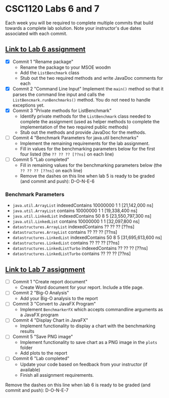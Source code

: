 # CSC1120 Labs 6 and 7

Each week you will be required to complete multiple commits that
build towards a complete lab solution. Note your instructor's due dates
associated with each commit.

## [Link to Lab 6 assignment](https://csse.msoe.us/csc1120/lab6)

* [x] Commit 1 "Rename package"
    - Rename the package to your MSOE woodm
    - Add the `ListBenchmark` class
    - Stub out the two required methods and write JavaDoc comments for each
* [x] Commit 2 "Command Line Input"
  Implement the `main()` method so that it parses the command line input and calls
  the `ListBencmark.runBenchmarks()` method. You do not need to handle exceptions yet.
* [x] Commit 3 "Private methods for ListBenchmark"
    - Identify private methods for the `ListBenchmark` class needed to complete the assignment
      (used as helper methods to complete the implementation of the two required public methods)
    - Stub out the methods and provide JavaDoc for the methods.
* [ ] Commit 4 "Benchmark Parameters for java.util benchmarks"
    - Implement the remaining requirements for the lab assignment.
    - Fill in values for the benchmarking parameters below for the first four listed (the `?? ?? ?? [??ns]` on each line)
* [ ] Commit 5 "Lab completed"
    - Fill in remaining values for the benchmarking parameters below (the `?? ?? ?? [??ns]` on each line)
    - Remove the dashes on this line when lab 5 is ready to be graded (and commit and push): D-O-N-E-6

### Benchmark Parameters

 * `java.util.ArrayList` indexedContains 10000000 1 1 [21,142,000 ns]
 * `java.util.ArrayList` contains 10000000 1 1 [19,338,400 ns]
 * `java.util.LinkedList` indexedContains 50 8 5 [23,550,797,300 ns]
 * `java.util.LinkedList` contains 10000000 1 1 [32,097,800 ns]
 * `datastructures.ArrayList` indexedContains ?? ?? ?? [??ns]
 * `datastructures.ArrayList` contains ?? ?? ?? [??ns]
 * `datastructures.LinkedList` indexedContains 50 8 5 [31,695,613,600 ns]
 * `datastructures.LinkedList` contains ?? ?? ?? [??ns]
 * `datastructures.LinkedListTurbo` indexedContains ?? ?? ?? [??ns]
 * `datastructures.LinkedListTurbo` contains ?? ?? ?? [??ns]

## [Link to Lab 7 assignment](https://csse.msoe.us/csc1120/lab7)

* [ ] Commit 1 "Create report document"
    - Create Word document for your report. Include a title page.
* [ ] Commit 2 "Big-O Analysis"
    - Add your Big-O analysis to the report
* [ ] Commit 3 "Convert to JavaFX Program"
    - Implement `BenchmarkerFX` which accepts commandline arguments as a JavaFX program
* [ ] Commit 4 "Display Chart in JavaFX"
    - Implement functionality to display a chart with the benchmarking results
* [ ] Commit 5 "Save PNG image"
    - Implement functionality to save chart as a PNG image in the `plots` folder
    - Add plots to the report
* [ ] Commit 6 "Lab completed"
    - Update your code based on feedback from your instructor (if available)
    - Finish all assignment requirements.

Remove the dashes on this line when lab 6 is ready to be graded (and commit and push): D-O-N-E-7

